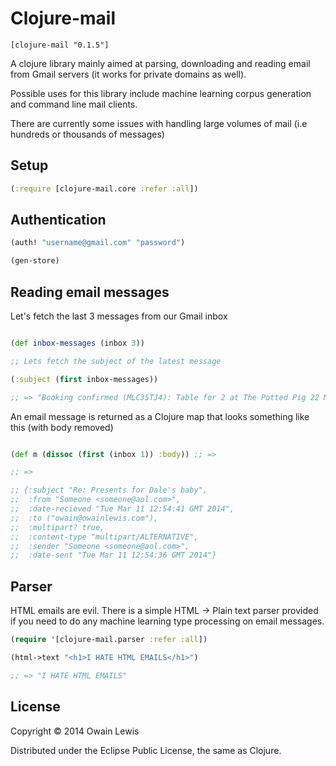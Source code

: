 # Clojure-mail


```
[clojure-mail "0.1.5"]
```

A clojure library mainly aimed at parsing, downloading and reading
email from Gmail servers (it works for private domains as well).

Possible uses for this library include machine learning corpus generation and
command line mail clients.

There are currently some issues with handling large volumes of mail
(i.e hundreds or thousands of messages)


## Setup

```clojure
(:require [clojure-mail.core :refer :all])
```

## Authentication

```clojure
(auth! "username@gmail.com" "password")

(gen-store)
```

## Reading email messages

Let's fetch the last 3 messages from our Gmail inbox

```clojure

(def inbox-messages (inbox 3))

;; Lets fetch the subject of the latest message

(:subject (first inbox-messages))

;; => "Booking confirmed (MLC35TJ4): Table for 2 at The Potted Pig 22 March 2014 - at 13:30"

```

An email message is returned as a Clojure map that looks something like this (with body removed)

```clojure

(def m (dissoc (first (inbox 1)) :body)) ;; =>

;; =>

;; {:subject "Re: Presents for Dale's baby",
;;  :from "Someone <someone@aol.com>",
;;  :date-recieved "Tue Mar 11 12:54:41 GMT 2014",
;;  :to ("owain@owainlewis.com"),
;;  :multipart? true,
;;  :content-type "multipart/ALTERNATIVE",
;;  :sender "Someone <someone@aol.com>",
;;  :date-sent "Tue Mar 11 12:54:36 GMT 2014"}

```

## Parser

HTML emails are evil. There is a simple HTML -> Plain text parser provided if you need to
do any machine learning type processing on email messages.

```clojure
(require '[clojure-mail.parser :refer :all])

(html->text "<h1>I HATE HTML EMAILS</h1>")

;; => "I HATE HTML EMAILS"

```

## License

Copyright © 2014 Owain Lewis

Distributed under the Eclipse Public License, the same as Clojure.
